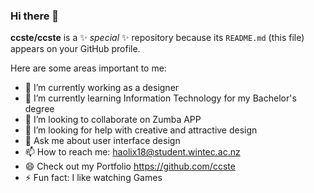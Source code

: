 ### Hi there 👋

**ccste/ccste** is a ✨ _special_ ✨ repository because its `README.md` (this file) appears on your GitHub profile.

Here are some areas important to me:

- 🔭 I’m currently working as a designer
- 🌱 I’m currently learning Information Technology for my Bachelor's degree
- 👯 I’m looking to collaborate on Zumba APP
- 🤔 I’m looking for help with creative and attractive design
- 💬 Ask me about user interface design
- 📫 How to reach me: haolix18@student.wintec.ac.nz
- 😄 Check out my Portfolio https://github.com/ccste
- ⚡ Fun fact: I like watching Games
